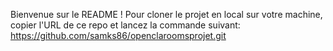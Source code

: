 Bienvenue sur le README ! 
Pour cloner le projet en local sur votre machine, copier l'URL de ce repo et lancez la commande suivant: 
https://github.com/samks86/openclaroomsprojet.git
